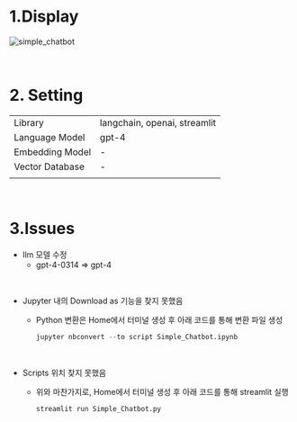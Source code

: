 # 1.Display

![simple_chatbot](https://github.com/KJH0406/Langchain_study/assets/109582129/abe9f0a0-05e0-4fa3-bf6e-752e42dc7c39)

<br>

# 2. Setting

|                 |                              |
| --------------- | ---------------------------- |
| Library         | langchain, openai, streamlit |
| Language Model  | gpt-4                        |
| Embedding Model | -                            |
| Vector Database | -                            |
|                 |                              |

<br>

# 3.Issues

- llm 모델 수정
  - gpt-4-0314 ⇒ gpt-4

 <br>

- Jupyter 내의 Download as 기능을 찾지 못했음

  - Python 변환은 Home에서 터미널 생성 후 아래 코드를 통해 변환 파일 생성
    ```python
    jupyter nbconvert --to script Simple_Chatbot.ipynb
    ```

<br>

- Scripts 위치 찾지 못했음

  - 위와 마찬가지로, Home에서 터미널 생성 후 아래 코드를 통해 streamlit 실행

    ```python
    streamlit run Simple_Chatbot.py
    ```
